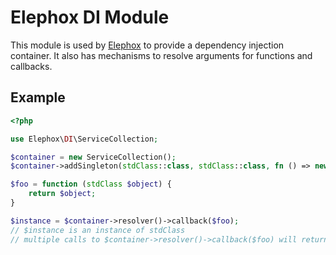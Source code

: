 # Elephox DI Module

This module is used by [Elephox] to provide a dependency injection container.
It also has mechanisms to resolve arguments for functions and callbacks.

## Example

```php
<?php

use Elephox\DI\ServiceCollection;

$container = new ServiceCollection();
$container->addSingleton(stdClass::class, stdClass::class, fn () => new stdClass());

$foo = function (stdClass $object) {
    return $object;
}

$instance = $container->resolver()->callback($foo);
// $instance is an instance of stdClass
// multiple calls to $container->resolver()->callback($foo) will return the same instance, since it was added as a singleton
```

[Elephox]: https://github.com/elephox-dev/framework
